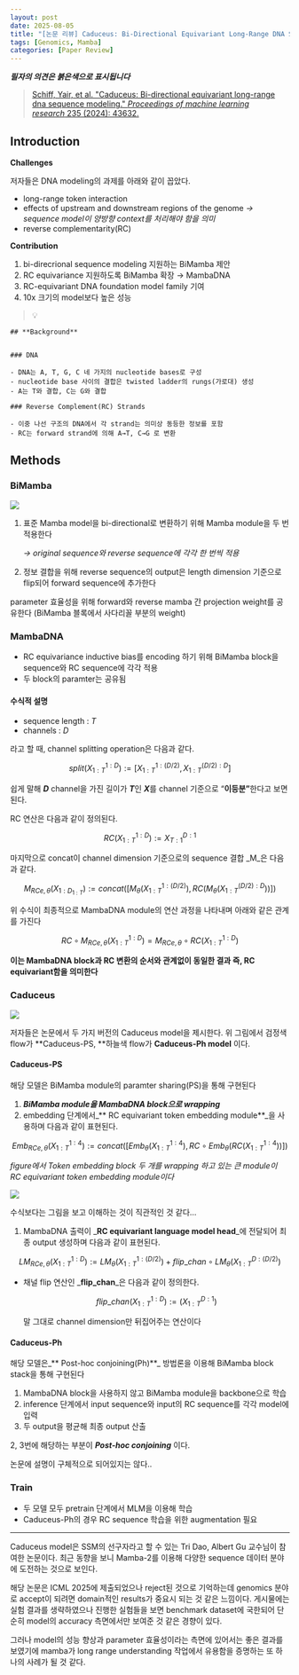 ```yaml
---
layout: post
date: 2025-08-05
title: "[논문 리뷰] Caduceus: Bi-Directional Equivariant Long-Range DNA Sequence Modeling"
tags: [Genomics, Mamba]
categories: [Paper Review]
---
```


<span class="notion-red">_**필자의 의견은 붉은색으로 표시됩니다**_</span>


> [Schiff, Yair, et al. "Caduceus: Bi-directional equivariant long-range dna sequence modeling." ](https://pmc.ncbi.nlm.nih.gov/articles/PMC12189541/)[_Proceedings of machine learning research_](https://pmc.ncbi.nlm.nih.gov/articles/PMC12189541/)[ 235 (2024): 43632.](https://pmc.ncbi.nlm.nih.gov/articles/PMC12189541/)



## Introduction


**Challenges**


저자들은 DNA modeling의 과제를 아래와 같이 꼽았다.

- long-range token interaction
- effects of upstream and downstream regions of the genome 
_→ sequence model이 양방향 context를 처리해야 함을 의미_
- reverse complementarity(RC)

**Contribution**

1. bi-direcrional sequence modeling 지원하는 BiMamba 제안
1. RC equivariance 지원하도록 BiMamba 확장 → MambaDNA
1. RC-equivariant DNA foundation model family 기여
1. 10x 크기의 model보다 높은 성능

> 💡 


	## **Background**


	### DNA

	- DNA는 A, T, G, C 네 가지의 nucleotide bases로 구성
	- nucleotide base 사이의 결합은 twisted ladder의 rungs(가로대) 생성
	- A는 T와 결합, C는 G와 결합

	### Reverse Complement(RC) Strands

	- 이중 나선 구조의 DNA에서 각 strand는 의미상 동등한 정보를 포함
	- RC는 forward strand에 의해 A→T, C→G 로 변환


## Methods



### BiMamba


![](https://prod-files-secure.s3.us-west-2.amazonaws.com/542b861c-36a8-4051-84e5-8804b6728dba/2c247d59-7815-4980-99f0-8f0d21f445a7/image.png?X-Amz-Algorithm=AWS4-HMAC-SHA256&X-Amz-Content-Sha256=UNSIGNED-PAYLOAD&X-Amz-Credential=ASIAZI2LB4665UYYLCDQ%2F20251001%2Fus-west-2%2Fs3%2Faws4_request&X-Amz-Date=20251001T050104Z&X-Amz-Expires=3600&X-Amz-Security-Token=IQoJb3JpZ2luX2VjEHQaCXVzLXdlc3QtMiJIMEYCIQDdYcDtA0EaA2QodsIMH65iHVngBTNGA8SZhUHfHndG8gIhAPFzEvEwF4%2Firrks3Ri3FpeJneLgeBsQ%2Bgt0NWGQjD7vKogECP3%2F%2F%2F%2F%2F%2F%2F%2F%2F%2FwEQABoMNjM3NDIzMTgzODA1IgxN1mOjWtSeQysGBccq3APVipse3r%2FgMVL%2FrrZtJKNL4G3UTkC%2FwlKGlcYBhVoDdebUgHcT1eJt7VSyWJKmF84CB%2FasANQt6wilX4LAQYmf9orjQt4XcBCX1L0Fy0Z6R%2BkRbg9g1jNcTwT2asAQhMeRhKaRPn6LZ68mn5Or%2FlFZfX8Nk2wrxObkzWCQh4icuWoyv%2BCSdf8NDX78WWJQ2GGyFp7LLYUdznq0l6vQ2jXMx2PDHkiFKcDkB8Poa1LvBV5T%2BzYHpSot49s%2FP13yecnApzBSaouVX6EGpF12M6W%2BcCAGzZ4hmDAxV4rQ45k52G2XErOKWcK%2FwP1qTxp1Y4EOFxrBOHaDyZaZbCRvHtm%2B689%2BkxwBxwveLffh%2FlgGHXYEXf0Z77x7OWNk7YhzJRbMuRfZgSnd33xiPXszJJqV983cWaTdi%2FLNxUKyF9n%2BKU1ZKDwg9OUUbiOtxOxSz5hJNXWI6yR%2BOk68KZl4WQx%2BC6JhZD036G%2BkKF8jtOMg0yyuETGerL%2BSgw4KAvIBos%2B4mIrI3OJ0Fmr%2FUSydowSgtVQp0zTZ6fLVOcudrIBupLNK4Kh54kENUciGzIOgD%2FQ8GWfBlQWExm1tvlUYQLMsY9Znga68%2B5t8xtQGEaw4r1UlBZtSpa66nnehzTCgzfLGBjqkAZrJVINgyUQA8wB6CKRrahdn4foVZNVXSQjweV60S0rbB5TXMVKx8kK9CF3NYn3EOGlx12JrdyiP0kDOeNLKyFIZrCN0T4gRcdgZTKLByll3KmlG9lQ40R%2Big%2BnxLHCEfLN7vxKjWr6l2j%2BIvo4WnFI2W4D666sswBQ6wYoSxGNlhyPLim5bGgkDvs%2FAezTPNCBwsJ3NxCfCdckv30QbNoubYpQM&X-Amz-Signature=1e59347b9099109fbe835e33ce3fe0ce7f03f08a01a2b8e26223d50a95893642&X-Amz-SignedHeaders=host&x-amz-checksum-mode=ENABLED&x-id=GetObject)

1. 표준 Mamba model을 bi-directional로 변환하기 위해 Mamba module을 두 번 적용한다

	_→ original sequence와 reverse sequence에 각각 한 번씩 적용_

1. 정보 결합을 위해 reverse sequence의 output은 length dimension 기준으로 flip되어 forward sequence에 추가한다

parameter 효율성을 위해 forward와 reverse mamba 간 projection weight를 공유한다 (BiMamba 블록에서 사다리꼴 부분의 weight)



### MambaDNA

- RC equivariance inductive bias를 encoding 하기 위해 BiMamba block을 sequence와 RC sequence에 각각 적용
- 두 block의 paramter는 공유됨


#### 수식적 설명

- sequence length : _T_
- channels : _D_

라고 할 때,  channel splitting operation은 다음과 같다.


$$
split(X^{1:D}_{1:T}):=[X^{1:(D/2)}_{1:T},X^{(D/2):D}_{1:T}]
$$


<span class="notion-red">쉽게 말해 </span><span class="notion-red">_**D**_</span><span class="notion-red"> channel을 가진 길이가 </span><span class="notion-red">_**T**_</span><span class="notion-red">인 </span><span class="notion-red">_**X**_</span><span class="notion-red">를 channel 기준으로 “</span><span class="notion-red">**이등분”**</span><span class="notion-red">한다고 보면 된다.</span>


RC 연산은 다음과 같이 정의된다.


$$
RC(X^{1:D}_{1:T}):=X^{D:1}_{T:1}
$$


마지막으로 concat이 channel dimension 기준으로의 sequence 결합 _M_은 다음과 같다.


$$
M_{RCe,\theta}(X_{1:D_{1:T}}):=concat([M_{\theta}(X^{1:(D/2)}_{1:T}),RC(M_{\theta}(X^{(D/2):D}_{1:T}))])
$$


위 수식이 최종적으로 MambaDNA module의 연산 과정을 나타내며 아래와 같은 관계를 가진다


$$
RC\circ M_{RCe,\theta}(X^{1:D}_{1:T}) = M_{RCe,\theta} \circ RC(X^{1:D}_{1:T})
$$


**이는 MambaDNA block과 RC 변환의 순서와 관계없이 동일한 결과 즉, RC equivariant함을 의미한다**



### Caduceus


![](https://prod-files-secure.s3.us-west-2.amazonaws.com/542b861c-36a8-4051-84e5-8804b6728dba/f94a60d7-8145-473b-aef9-7c68d3ec604a/image.png?X-Amz-Algorithm=AWS4-HMAC-SHA256&X-Amz-Content-Sha256=UNSIGNED-PAYLOAD&X-Amz-Credential=ASIAZI2LB4665UYYLCDQ%2F20251001%2Fus-west-2%2Fs3%2Faws4_request&X-Amz-Date=20251001T050104Z&X-Amz-Expires=3600&X-Amz-Security-Token=IQoJb3JpZ2luX2VjEHQaCXVzLXdlc3QtMiJIMEYCIQDdYcDtA0EaA2QodsIMH65iHVngBTNGA8SZhUHfHndG8gIhAPFzEvEwF4%2Firrks3Ri3FpeJneLgeBsQ%2Bgt0NWGQjD7vKogECP3%2F%2F%2F%2F%2F%2F%2F%2F%2F%2FwEQABoMNjM3NDIzMTgzODA1IgxN1mOjWtSeQysGBccq3APVipse3r%2FgMVL%2FrrZtJKNL4G3UTkC%2FwlKGlcYBhVoDdebUgHcT1eJt7VSyWJKmF84CB%2FasANQt6wilX4LAQYmf9orjQt4XcBCX1L0Fy0Z6R%2BkRbg9g1jNcTwT2asAQhMeRhKaRPn6LZ68mn5Or%2FlFZfX8Nk2wrxObkzWCQh4icuWoyv%2BCSdf8NDX78WWJQ2GGyFp7LLYUdznq0l6vQ2jXMx2PDHkiFKcDkB8Poa1LvBV5T%2BzYHpSot49s%2FP13yecnApzBSaouVX6EGpF12M6W%2BcCAGzZ4hmDAxV4rQ45k52G2XErOKWcK%2FwP1qTxp1Y4EOFxrBOHaDyZaZbCRvHtm%2B689%2BkxwBxwveLffh%2FlgGHXYEXf0Z77x7OWNk7YhzJRbMuRfZgSnd33xiPXszJJqV983cWaTdi%2FLNxUKyF9n%2BKU1ZKDwg9OUUbiOtxOxSz5hJNXWI6yR%2BOk68KZl4WQx%2BC6JhZD036G%2BkKF8jtOMg0yyuETGerL%2BSgw4KAvIBos%2B4mIrI3OJ0Fmr%2FUSydowSgtVQp0zTZ6fLVOcudrIBupLNK4Kh54kENUciGzIOgD%2FQ8GWfBlQWExm1tvlUYQLMsY9Znga68%2B5t8xtQGEaw4r1UlBZtSpa66nnehzTCgzfLGBjqkAZrJVINgyUQA8wB6CKRrahdn4foVZNVXSQjweV60S0rbB5TXMVKx8kK9CF3NYn3EOGlx12JrdyiP0kDOeNLKyFIZrCN0T4gRcdgZTKLByll3KmlG9lQ40R%2Big%2BnxLHCEfLN7vxKjWr6l2j%2BIvo4WnFI2W4D666sswBQ6wYoSxGNlhyPLim5bGgkDvs%2FAezTPNCBwsJ3NxCfCdckv30QbNoubYpQM&X-Amz-Signature=8505090d1763ced6b9bd162c491d082b91654566c0b62cf93011f63f0261eb1d&X-Amz-SignedHeaders=host&x-amz-checksum-mode=ENABLED&x-id=GetObject)


저자들은 논문에서 두 가지 버전의 Caduceus model을 제시한다. 위 그림에서 검정색 flow가 **Caduceus-PS, **하늘색 flow가 **Caduceus-Ph model** 이다.



#### Caduceus-PS


해당 모델은 BiMamba module의 paramter sharing(PS)을 통해 구현된다

1. _**BiMamba module을 MambaDNA block으로 wrapping**_
1. embedding 단계에서_** RC equivariant token embedding module**_을 사용하며 다음과 같이 표현된다.

$$
Emb_{RCe,\theta}(X^{1:4}_{1:T}):=concat([Emb_{\theta}(X^{1:4}_{1:T}),RC \circ Emb_{\theta}(RC(X^{1:4}_{1:T}))])
$$


_figure에서 Token embedding block 두 개를 wrapping 하고 있는 큰 module이 RC equivariant token embedding module이다_


![](https://prod-files-secure.s3.us-west-2.amazonaws.com/542b861c-36a8-4051-84e5-8804b6728dba/b175e4da-71eb-4e91-8c23-a06dabe673c9/image.png?X-Amz-Algorithm=AWS4-HMAC-SHA256&X-Amz-Content-Sha256=UNSIGNED-PAYLOAD&X-Amz-Credential=ASIAZI2LB4665UYYLCDQ%2F20251001%2Fus-west-2%2Fs3%2Faws4_request&X-Amz-Date=20251001T050105Z&X-Amz-Expires=3600&X-Amz-Security-Token=IQoJb3JpZ2luX2VjEHQaCXVzLXdlc3QtMiJIMEYCIQDdYcDtA0EaA2QodsIMH65iHVngBTNGA8SZhUHfHndG8gIhAPFzEvEwF4%2Firrks3Ri3FpeJneLgeBsQ%2Bgt0NWGQjD7vKogECP3%2F%2F%2F%2F%2F%2F%2F%2F%2F%2FwEQABoMNjM3NDIzMTgzODA1IgxN1mOjWtSeQysGBccq3APVipse3r%2FgMVL%2FrrZtJKNL4G3UTkC%2FwlKGlcYBhVoDdebUgHcT1eJt7VSyWJKmF84CB%2FasANQt6wilX4LAQYmf9orjQt4XcBCX1L0Fy0Z6R%2BkRbg9g1jNcTwT2asAQhMeRhKaRPn6LZ68mn5Or%2FlFZfX8Nk2wrxObkzWCQh4icuWoyv%2BCSdf8NDX78WWJQ2GGyFp7LLYUdznq0l6vQ2jXMx2PDHkiFKcDkB8Poa1LvBV5T%2BzYHpSot49s%2FP13yecnApzBSaouVX6EGpF12M6W%2BcCAGzZ4hmDAxV4rQ45k52G2XErOKWcK%2FwP1qTxp1Y4EOFxrBOHaDyZaZbCRvHtm%2B689%2BkxwBxwveLffh%2FlgGHXYEXf0Z77x7OWNk7YhzJRbMuRfZgSnd33xiPXszJJqV983cWaTdi%2FLNxUKyF9n%2BKU1ZKDwg9OUUbiOtxOxSz5hJNXWI6yR%2BOk68KZl4WQx%2BC6JhZD036G%2BkKF8jtOMg0yyuETGerL%2BSgw4KAvIBos%2B4mIrI3OJ0Fmr%2FUSydowSgtVQp0zTZ6fLVOcudrIBupLNK4Kh54kENUciGzIOgD%2FQ8GWfBlQWExm1tvlUYQLMsY9Znga68%2B5t8xtQGEaw4r1UlBZtSpa66nnehzTCgzfLGBjqkAZrJVINgyUQA8wB6CKRrahdn4foVZNVXSQjweV60S0rbB5TXMVKx8kK9CF3NYn3EOGlx12JrdyiP0kDOeNLKyFIZrCN0T4gRcdgZTKLByll3KmlG9lQ40R%2Big%2BnxLHCEfLN7vxKjWr6l2j%2BIvo4WnFI2W4D666sswBQ6wYoSxGNlhyPLim5bGgkDvs%2FAezTPNCBwsJ3NxCfCdckv30QbNoubYpQM&X-Amz-Signature=720acd04c4a7a794537401f111649145d13511312e9481385def8741b6951ad2&X-Amz-SignedHeaders=host&x-amz-checksum-mode=ENABLED&x-id=GetObject)


<span class="notion-red">수식보다는 그림을 보고 이해하는 것이 직관적인 것 같다…</span>

1. MambaDNA 출력이 _**RC equivariant language model head**_에 전달되어 최종 output 생성하며 다음과 같이 표현된다.

$$
LM_{RCe,\theta}(X^{1:D}_{1:T}):= LM_{\theta}(X^{1:(D/2)}_{1:T})+flip\_chan\circ LM_{\theta}(X^{D:(D/2)}_{1:T})
$$

- 채널 flip 연산인 _**flip\_chan**_은 다음과 같이 정의한다.

	$$
	flip\_chan(X^{1:D}_{1:T}):=(X^{D:1}_{1:T})
	$$


	말 그대로 channel dimension만 뒤집어주는 연산이다



#### Caduceus-Ph


해당 모델은_** Post-hoc conjoining(Ph)**_ 방법론을 이용해 BiMamba block stack을 통해 구현된다

1. MambaDNA block을 사용하지 않고 BiMamba module을 backbone으로 학습
1. inference 단계에서 input sequence와 input의 RC sequence를 각각 model에 입력
1. 두 output을 평균해 최종 output 산출

2, 3번에 해당하는 부분이 _**Post-hoc conjoining**_ 이다.


<span class="notion-red">논문에 설명이 구체적으로 되어있지는 않다..</span>



### Train

- 두 모델 모두 pretrain 단계에서 MLM을 이용해 학습
- Caduceus-Ph의 경우 RC sequence 학습을 위한 augmentation 필요

---


<span class="notion-red">Caduceus model은 SSM의 선구자라고 할 수 있는 Tri Dao, Albert Gu 교수님이 참여한 논문이다. 최근 동향을 보니 Mamba-2를 이용해 다양한 sequence 데이터 분야에 도전하는 것으로 보인다.</span>


<span class="notion-red">해당 논문은 ICML 2025에 제출되었으나 reject된 것으로 기억하는데 genomics 분야로 accept이 되려면 domain적인 results가 중요시 되는 것 같은 느낌이다. 게시물에는 실험 결과를 생략하였으나 진행한 실험들을 보면 benchmark dataset에 국한되어 단순히 model의 accuracy 측면에서만 보여준 것 같은 경향이 있다.</span>


<span class="notion-red">그러나 model의 성능 향상과 parameter 효율성이라는 측면에 있어서는 좋은 결과를 보였기에 mamba가 long range understanding 작업에서 유용함을 증명하는 또 하나의 사례가 될 것 같다.</span>

